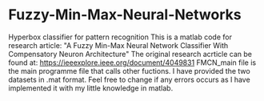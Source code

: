 # Fuzzy-Min-Max-Neural-Networks
Hyperbox classifier for pattern recognition
This is a matlab code for research article: "A Fuzzy Min-Max Neural Network Classifier With Compensatory Neuron Architecture"
The original research acrticle can be found at: https://ieeexplore.ieee.org/document/4049831
FMCN_main file is the main programme file that calls other fuctions.
I have provided the two datasets in .mat format.
Feel free to change if any errors occurs as I have implemented it with my little knowledge in matlab.
